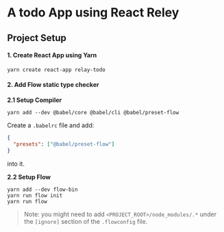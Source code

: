 # A todo App using React Reley
## Project Setup

#### 1. Create React App using Yarn
```
yarn create react-app relay-todo
```

#### 2. Add Flow static type checker

**2.1 Setup Compiler**
```
yarn add --dev @babel/core @babel/cli @babel/preset-flow
```
Create a `.babelrc` file and add:
```json
{
  "presets": ["@babel/preset-flow"]
}
```
into it. 

**2.2 Setup Flow**
```
yarn add --dev flow-bin
yarn run flow init
yarn run flow
```

> Note: you might need to add `<PROJECT_ROOT>/node_modules/.*` under the `[ignore]` section of the `.flowconfig` file.
